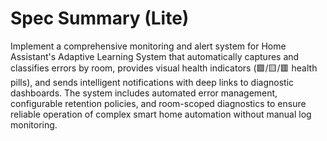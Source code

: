 # Spec Summary (Lite)

Implement a comprehensive monitoring and alert system for Home Assistant's Adaptive Learning System that automatically captures and classifies errors by room, provides visual health indicators (🟩/🟨/🟥 health pills), and sends intelligent notifications with deep links to diagnostic dashboards. The system includes automated error management, configurable retention policies, and room-scoped diagnostics to ensure reliable operation of complex smart home automation without manual log monitoring.